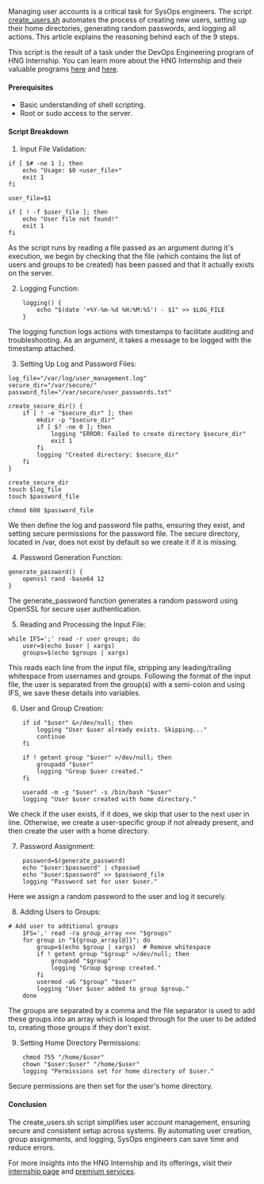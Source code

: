 Managing user accounts is a critical task for SysOps engineers. The script [create_users.sh](https://github.com/emmantolu/hng-bash) automates the process of creating new users, setting up their home directories, generating random passwords, and logging all actions. This article explains the reasoning behind each of the 9 steps.

This script is the result of a task under the DevOps Engineering program of HNG Internship. You can learn more about the HNG Internship and their valuable programs [here](https://hng.tech/internship) and [here](https://hng.tech/hire).

#### Prerequisites

- Basic understanding of shell scripting.
- Root or sudo access to the server.

#### Script Breakdown

1. Input File Validation:

```
if [ $# -ne 1 ]; then
	echo "Usage: $0 <user_file>"
	exit 1
fi

user_file=$1

if [ ! -f $user_file ]; then
	echo "User file not found!"
	exit 1
fi
```
As the script runs by reading a file passed as an argument during it's execution, we begin by checking that the file (which contains the list of users and groups to be created) has been passed and that it actually exists on the server. 

2. Logging Function:
```
    logging() {
        echo "$(date '+%Y-%m-%d %H:%M:%S') - $1" >> $LOG_FILE
    }
```  
The logging function logs actions with timestamps to facilitate auditing and troubleshooting. As an argument, it takes a message to be logged with the timestamp attached.

3. Setting Up Log and Password Files:

```
log_file="/var/log/user_management.log"
secure_dir="/var/secure/"
password_file="/var/secure/user_passwords.txt"

create_secure_dir() {
	if [ ! -e "$secure_dir" ]; then
		mkdir -p "$secure_dir"
		if [ $? -ne 0 ]; then
			logging "ERROR: Failed to create directory $secure_dir"
			exit 1
		fi
		logging "Created directory: $secure_dir"
	fi
}

create_secure_dir
touch $log_file
touch $password_file

chmod 600 $password_file
```
We then define the log and password file paths, ensuring they exist, and setting secure permissions for the password file. The secure directory, located in /var, does not exist by default so we create it if it is missing.

4. Password Generation Function:

```
generate_password() {
	openssl rand -base64 12
}
```
The generate_password function generates a random password using OpenSSL for secure user authentication.

5. Reading and Processing the Input File:

```
while IFS=';' read -r user groups; do
	user=$(echo $user | xargs)
	groups=$(echo $groups | xargs)
```
This reads each line from the input file, stripping any leading/trailing whitespace from usernames and groups. Following the format of the input file, the user is separated from the group(s) with a semi-colon and using IFS, we save these details into variables.

6. User and Group Creation:

```
	if id "$user" &>/dev/null; then
		logging "User $user already exists. Skipping..."
		continue
	fi

	if ! getent group "$user" >/dev/null; then
		groupadd "$user"
		logging "Group $user created."
	fi

	useradd -m -g "$user" -s /bin/bash "$user"
	logging "User $user created with home directory."
```
We check if the user exists, if it does, we skip that user to the next user in line. Otherwise, we create a user-specific group if not already present, and then create the user with a home directory.

7. Password Assignment:

```
	password=$(generate_password)
	echo "$user:$password" | chpasswd
	echo "$user:$password" >> $password_file
	logging "Password set for user $user."
```
Here we assign a random password to the user and log it securely.

8. Adding Users to Groups:

```
# Add user to additional groups
	IFS=',' read -ra group_array <<< "$groups"
	for group in "${group_array[@]}"; do
		group=$(echo $group | xargs)  # Remove whitespace
		if ! getent group "$group" >/dev/null; then
			groupadd "$group"
			logging "Group $group created."
		fi
		usermod -aG "$group" "$user"
		logging "User $user added to group $group."
	done
```
The groups are separated by a comma and the file separator is used to add these groups into an array which is looped through for the user to be added to, creating those groups if they don't exist.

9. Setting Home Directory Permissions:

```
	chmod 755 "/home/$user"
	chown "$user:$user" "/home/$user"
	logging "Permissions set for home directory of $user."
```
Secure permissions are then set for the user's home directory.

#### Conclusion
The create_users.sh script simplifies user account management, ensuring secure and consistent setup across systems. By automating user creation, group assignments, and logging, SysOps engineers can save time and reduce errors.

For more insights into the HNG Internship and its offerings, visit their [internship page](https://hng.tech/internship) and [premium services](https://hng.tech/premium).
